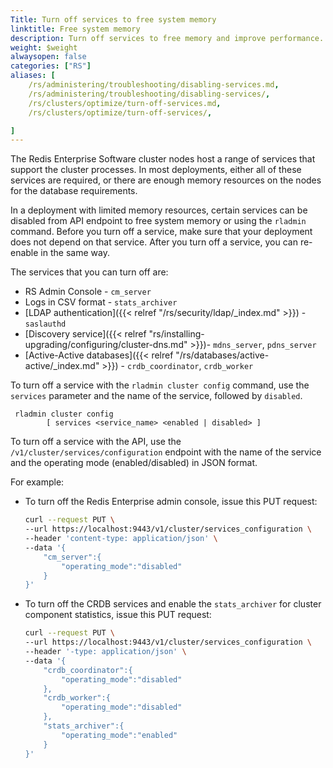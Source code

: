 ```yaml
---
Title: Turn off services to free system memory
linktitle: Free system memory
description: Turn off services to free memory and improve performance. 
weight: $weight
alwaysopen: false
categories: ["RS"]
aliases: [
    /rs/administering/troubleshooting/disabling-services.md,
    /rs/administering/troubleshooting/disabling-services/,
    /rs/clusters/optimize/turn-off-services.md,
    /rs/clusters/optimize/turn-off-services/,

]
---
```

The Redis Enterprise Software cluster nodes host a range of services that support the cluster processes.
In most deployments, either all of these services are required,
or there are enough memory resources on the nodes for the database requirements.

In a deployment with limited memory resources, certain services can be disabled from API endpoint to free system memory or using the `rladmin` command.
Before you turn off a service, make sure that your deployment does not depend on that service.
After you turn off a service, you can re-enable in the same way.

The services that you can turn off are:

- RS Admin Console - `cm_server`
- Logs in CSV format - `stats_archiver`
- [LDAP authentication]({{< relref "/rs/security/ldap/_index.md" >}}) - `saslauthd`
- [Discovery service]({{< relref "rs/installing-upgrading/configuring/cluster-dns.md" >}})- `mdns_server`, `pdns_server`
- [Active-Active databases]({{< relref "/rs/databases/active-active/_index.md" >}}) - `crdb_coordinator`, `crdb_worker`

To turn off a service with the `rladmin cluster config` command, use the `services` parameter and the name of the service, followed by `disabled`.
```text
 rladmin cluster config 
        [ services <service_name> <enabled | disabled> ]
```

To turn off a service with the API, use the `/v1/cluster/services/configuration` endpoint
with the name of the service and the operating mode (enabled/disabled) in JSON format.

For example:
- To turn off the Redis Enterprise admin console, issue this PUT request:

    ```sh
    curl --request PUT \
    --url https://localhost:9443/v1/cluster/services_configuration \
    --header 'content-type: application/json' \
    --data '{
        "cm_server":{
            "operating_mode":"disabled"
        }
    }'
    ```

- To turn off the CRDB services and enable the `stats_archiver` for cluster component statistics, issue this PUT request:

    ```sh
    curl --request PUT \
    --url https://localhost:9443/v1/cluster/services_configuration \
    --header '-type: application/json' \
    --data '{
        "crdb_coordinator":{
            "operating_mode":"disabled"
        },
        "crdb_worker":{
            "operating_mode":"disabled"
        },
        "stats_archiver":{
            "operating_mode":"enabled"
        }
    }'
    ```
